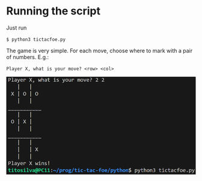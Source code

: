 # Running the script

Just run

```
$ python3 tictacfoe.py
```

The game is very simple. For each move, choose where to mark with a pair of numbers. E.g.:

```
Player X, what is your move? <row> <col>
```

![Python game](./tictacfoepy.png)